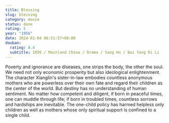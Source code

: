 ```yaml
---
title: Blessing
slug: blessing
category: movie
status: done
rating: 5
year: "1956"
date: 2024-01-04 06:51:57+08:00
douban:
  rating: 8.4
  subtitle: 1956 / Mainland China / Drama / Sang Hu / Bai Yang Di Li
---
```


Poverty and ignorance are diseases, one strips the body, the other the soul. We need not only economic prosperity but also ideological enlightenment. The character Xianglin's sister-in-law embodies countless anonymous mothers who are powerless over their own fate and regard their children as the center of the world. But destiny has no understanding of human sentiment. No matter how competent and diligent, if born in peaceful times, one can muddle through life; if born in troubled times, countless sorrows and hardships are inevitable. The one-child policy has harmed helpless only children as well as mothers whose only spiritual support is confined to a single child.
